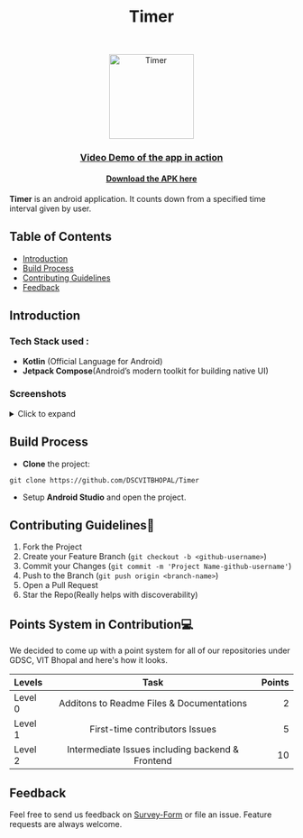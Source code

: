 <h1 align="center"> Timer </h1> <br>

<p align="center">
  <a href="https://github.com/DSCVITBHOPAL/Timer">
    <img alt="Timer" title="Timer" src="https://cdn0.iconfinder.com/data/icons/ios7-essence/22/stopwatch_timer_clock_time-512.png" width="150">
  </a>
</p>

<a href="https://drive.google.com/file/d/1L6K0lpbNQMh7UQ36tWBovA1l_xnhiwgU/view"><h3 align="center">Video Demo of the app in action</h4></a>

<a href="https://github.com/woinbo/Dreave/blob/main/apk/app-release.apk"><h4 align="center">Download the APK here</h4></a>

**Timer** is an android application. It counts down from a specified time interval given by user.

## Table of Contents 

- [Introduction](#introduction)
- [Build Process](#build-process)
- [Contributing Guidelines](#contributing-guidelines)
- [Feedback](#feedback)


## Introduction

### Tech Stack used :

* **Kotlin** (Official Language for Android)
* **Jetpack Compose**(Android’s modern toolkit for building native UI)

###  Screenshots
<details>
     <summary> Click to expand </summary>
  
   Timer End Initial               |  End State Change              | Starting Screen           |  Half completion
:-------------------------:|:-------------------------:|:-------------------------:|:-------------------------:
![](https://github.com/Apoorva57/Timer/blob/Apoorva57/Images/end%20state%20initial.png)|![](https://github.com/Apoorva57/Timer/blob/Apoorva57/Images/End%20state%20change.png)|![](https://github.com/Apoorva57/Timer/blob/Apoorva57/Images/starting%20screen.png)|![](https://github.com/Apoorva57/Timer/blob/Apoorva57/Images/half%20completion.png)|
  
  
</details>  

## Build Process


* **Clone** the project:

```
git clone https://github.com/DSCVITBHOPAL/Timer
```
* Setup **Android Studio** and open the project.

## Contributing Guidelines📕
1. Fork the Project
2. Create your Feature Branch (`git checkout -b <github-username>`)
3. Commit your Changes (`git commit -m 'Project Name-github-username'`)
4. Push to the Branch (`git push origin <branch-name>`)
5. Open a Pull Request
6. Star the Repo(Really helps with discoverability)

## Points System in Contribution💻
We decided to come up with a point system for all of our repositories under GDSC, VIT Bhopal and here's how it looks.

| Levels        | Task                                               | Points            |
| :---          |     :---:                                          |          ---:     |
| Level 0       | Additons to Readme Files & Documentations          | 2                 |
| Level 1       | First-time contributors Issues                     | 5                 |
| Level 2       | Intermediate Issues including backend & Frontend   | 10                |



## Feedback

Feel free to send us feedback on [Survey-Form](https://pk5myc71j2y.typeform.com/to/a1NEhEvo) or file an issue. Feature requests are always welcome.


